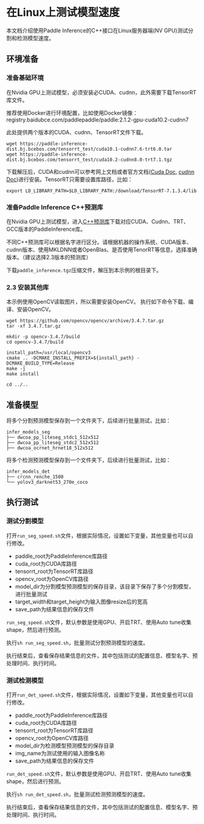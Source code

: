 # 在Linux上测试模型速度

本文档介绍使用Paddle Inference的C++接口在Linux服务器端(NV GPU)测试分割和检测模型速度。

## 环境准备

### 准备基础环境

在Nvidia GPU上测试模型，必须安装必CUDA、cudnn，此外需要下载TensorRT库文件。

推荐使用Docker进行环境配置，比如使用Docker镜像：registry.baidubce.com/paddlepaddle/paddle:2.1.2-gpu-cuda10.2-cudnn7

此处提供两个版本的CUDA、cudnn、TensorRT文件下载。

```
wget https://paddle-inference-dist.bj.bcebos.com/tensorrt_test/cuda10.1-cudnn7.6-trt6.0.tar
wget https://paddle-inference-dist.bj.bcebos.com/tensorrt_test/cuda10.2-cudnn8.0-trt7.1.tgz
```

下载解压后，CUDA和cudnn可以参考网上文档或者官方文档([Cuda Doc](https://docs.nvidia.com/cuda/cuda-installation-guide-linux/), [cudnn Doc](https://docs.nvidia.com/deeplearning/cudnn/install-guide/))进行安装。TensorRT只需要设置库路径，比如：

```
export LD_LIBRARY_PATH=$LD_LIBRARY_PATH:/download/TensorRT-7.1.3.4/lib
```

### 准备Paddle Inference C++预测库

在Nvidia GPU上测试模型，进入[C++预测库](https://paddleinference.paddlepaddle.org.cn/user_guides/download_lib.html)下载对应CUDA、Cudnn、TRT、GCC版本的PaddleInference库。

不同C++预测库可以根据名字进行区分。请根据机器的操作系统、CUDA版本、cudnn版本、使用MKLDNN或者OpenBlas、是否使用TenorRT等信息，选择准确版本。（建议选择2.3版本的预测库）

下载`paddle_inference.tgz`压缩文件，解压到本示例的根目录下。

### 2.3 安装其他库

本示例使用OpenCV读取图片，所以需要安装OpenCV。
执行如下命令下载、编译、安装OpenCV。
```
wget https://github.com/opencv/opencv/archive/3.4.7.tar.gz
tar -xf 3.4.7.tar.gz

mkdir -p opencv-3.4.7/build
cd opencv-3.4.7/build

install_path=/usr/local/opencv3
cmake .. -DCMAKE_INSTALL_PREFIX=${install_path} -DCMAKE_BUILD_TYPE=Release
make -j
make install

cd ../..
```

## 准备模型

将多个分割预测模型保存到一个文件夹下，后续进行批量测试，比如：

```
infer_models_seg
├── dwcoa_pp_liteseg_stdc1_512x512
├── dwcoa_pp_liteseg_stdc2_512x512
├── dwcoa_ocrnet_hrnet18_512x512
```


将多个检测预测模型保存到一个文件夹下，后续进行批量测试，比如：

```
infer_models_det
├── crcnn_renche_1500
└── yolov3_darknet53_270e_coco
```

## 执行测试

### 测试分割模型

打开`run_seg_speed.sh`文件，根据实际情况，设置如下变量，其他变量也可以自行修改。
* paddle_root为PaddleInference库路径
* cuda_root为CUDA库路径
* tensorrt_root为TensorRT库路径
* opencv_root为OpenCV库路径
* model_dir为分割模型预测模型的保存目录，该目录下保存了多个分割模型，进行批量测试
* target_width和target_height为输入图像resize后的宽高
* save_path为结果信息的保存文件

`run_seg_speed.sh`文件，默认参数是使用GPU、开启TRT、使用Auto tune收集shape，然后进行预测。

执行`sh run_seg_speed.sh`，批量测试分割预测模型的速度。

执行结束后，查看保存结果信息的文件，其中包括测试的配置信息、模型名字、预处理时间、执行时间。

### 测试检测模型

打开`run_det_speed.sh`文件，根据实际情况，设置如下变量，其他变量也可以自行修改。
* paddle_root为PaddleInference库路径
* cuda_root为CUDA库路径
* tensorrt_root为TensorRT库路径
* opencv_root为OpenCV库路径
* model_dir为检测模型预测模型的保存目录
* img_name为测试使用的输入图像名称
* save_path为结果信息的保存文件

`run_det_speed.sh`文件，默认参数是使用GPU、开启TRT、使用Auto tune收集shape，然后进行预测。

执行`sh run_det_speed.sh`，批量测试检测预测模型的速度。

执行结束后，查看保存结果信息的文件，其中包括测试的配置信息、模型名字、预处理时间、执行时间。
